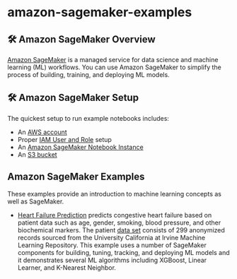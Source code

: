 # amazon-sagemaker-examples

## :hammer_and_wrench: Amazon SageMaker Overview

[Amazon SageMaker](https://aws.amazon.com/sagemaker/) is a managed service for data science and machine learning (ML) workflows.
You can use Amazon SageMaker to simplify the process of building, training, and deploying ML models.

## :hammer_and_wrench: Amazon SageMaker Setup

The quickest setup to run example notebooks includes:
- An [AWS account](http://docs.aws.amazon.com/sagemaker/latest/dg/gs-account.html)
- Proper [IAM User and Role](http://docs.aws.amazon.com/sagemaker/latest/dg/authentication-and-access-control.html) setup
- An [Amazon SageMaker Notebook Instance](http://docs.aws.amazon.com/sagemaker/latest/dg/gs-setup-working-env.html)
- An [S3 bucket](http://docs.aws.amazon.com/sagemaker/latest/dg/gs-config-permissions.html)

## Amazon SageMaker Examples

These examples provide an introduction to machine learning concepts as well as SageMaker.

- [Heart Failure Prediction](heartdisease) predicts congestive heart failure based on patient data such as age, gender, smoking, blood pressure, and other biochemical markers.  The patient [data set](https://archive.ics.uci.edu/ml/datasets/Heart+failure+clinical+records) consists of 299 anonymized records sourced from the University California at Irvine Machine Learning Repository.  This example uses a number of SageMaker components for building, tuning, tracking, and deploying ML models and it demonstrates several ML algorithms including XGBoost, Linear Learner, and K-Nearest Neighbor.
